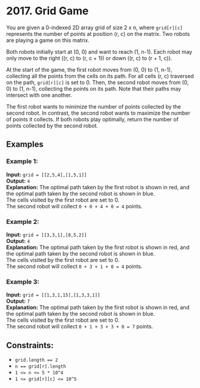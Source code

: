 # 2017. Grid Game

You are given a 0-indexed 2D array grid of size 2 x n, where `grid[r][c]` represents the number of points at position (r, c) on the matrix. Two robots are playing a game on this matrix.

Both robots initially start at (0, 0) and want to reach (1, n-1). Each robot may only move to the right ((r, c) to (r, c + 1)) or down ((r, c) to (r + 1, c)).

At the start of the game, the first robot moves from (0, 0) to (1, n-1), collecting all the points from the cells on its path. For all cells (r, c) traversed on the path, `grid[r][c]` is set to 0. Then, the second robot moves from (0, 0) to (1, n-1), collecting the points on its path. Note that their paths may intersect with one another.

The first robot wants to minimize the number of points collected by the second robot. In contrast, the second robot wants to maximize the number of points it collects. If both robots play optimally, return the number of points collected by the second robot.

## Examples

### Example 1:

**Input:** `grid = [[2,5,4],[1,5,1]]`  
**Output:** `4`  
**Explanation:** The optimal path taken by the first robot is shown in red, and the optimal path taken by the second robot is shown in blue.  
The cells visited by the first robot are set to 0.  
The second robot will collect `0 + 0 + 4 + 0 = 4` points.

### Example 2:

**Input:** `grid = [[3,3,1],[8,5,2]]`  
**Output:** `4`  
**Explanation:** The optimal path taken by the first robot is shown in red, and the optimal path taken by the second robot is shown in blue.  
The cells visited by the first robot are set to 0.  
The second robot will collect `0 + 3 + 1 + 0 = 4` points.

### Example 3:

**Input:** `grid = [[1,3,1,15],[1,3,3,1]]`  
**Output:** `7`  
**Explanation:** The optimal path taken by the first robot is shown in red, and the optimal path taken by the second robot is shown in blue.  
The cells visited by the first robot are set to 0.  
The second robot will collect `0 + 1 + 3 + 3 + 0 = 7` points.

## Constraints:

- `grid.length == 2`
- `n == grid[r].length`
- `1 <= n <= 5 * 10^4`
- `1 <= grid[r][c] <= 10^5`
